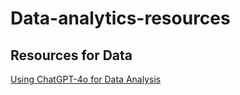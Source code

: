 # Data-analytics-resources
## Resources for Data
[Using ChatGPT-4o for Data Analysis](https://youtu.be/U3UhtGYmfBw?si=9mQ4JAqYcEknrwuj)
